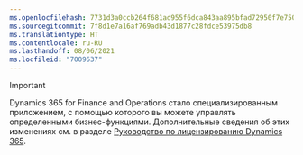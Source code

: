 ```yaml
---
ms.openlocfilehash: 7731d3a0ccb264f681ad955f6dca843aa895bfad72950f7e750efb143ae71391
ms.sourcegitcommit: 7f8d1e7a16af769adb43d1877c28fdce53975db8
ms.translationtype: HT
ms.contentlocale: ru-RU
ms.lasthandoff: 08/06/2021
ms.locfileid: "7009637"
---
```

> [!IMPORTANT]
> Dynamics 365 for Finance and Operations стало специализированным приложением, с помощью которого вы можете управлять определенными бизнес-функциями. Дополнительные сведения об этих изменениях см. в разделе [Руководство по лицензированию Dynamics 365](https://go.microsoft.com/fwlink/p/?LinkId=866544).
 

